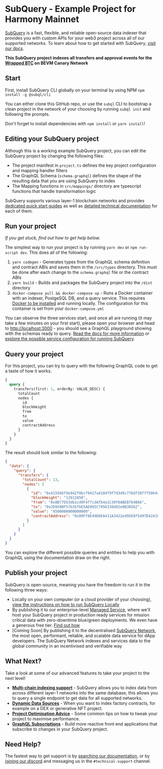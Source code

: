 # SubQuery - Example Project for Harmony Mainnet

[SubQuery](https://subquery.network) is a fast, flexible, and reliable open-source data indexer that provides you with custom APIs for your web3 project across all of our supported networks. To learn about how to get started with SubQuery, [visit our docs](https://academy.subquery.network).

**This SubQuery project indexes all transfers and approval events for the [Wrapped BTC](https://scan-canary.bevm.io/address/0x09Ff8E49D0EA411A3422ed95E8f5497D4241F532) on BEVM Canary Network**

## Start

First, install SubQuery CLI globally on your terminal by using NPM `npm install -g @subql/cli`

You can either clone this GitHub repo, or use the `subql` CLI to bootstrap a clean project in the network of your choosing by running `subql init` and following the prompts.

Don't forget to install dependencies with `npm install` or `yarn install`!

## Editing your SubQuery project

Although this is a working example SubQuery project, you can edit the SubQuery project by changing the following files:

- The project manifest in `project.ts` defines the key project configuration and mapping handler filters
- The GraphQL Schema (`schema.graphql`) defines the shape of the resulting data that you are using SubQuery to index
- The Mapping functions in `src/mappings/` directory are typescript functions that handle transformation logic

SubQuery supports various layer-1 blockchain networks and provides [dedicated quick start guides](https://academy.subquery.network/quickstart/quickstart.html) as well as [detailed technical documentation](https://academy.subquery.network/build/introduction.html) for each of them.

## Run your project

_If you get stuck, find out how to get help below._

The simplest way to run your project is by running `yarn dev` or `npm run-script dev`. This does all of the following:

1.  `yarn codegen` - Generates types from the GraphQL schema definition and contract ABIs and saves them in the `/src/types` directory. This must be done after each change to the `schema.graphql` file or the contract ABIs
2.  `yarn build` - Builds and packages the SubQuery project into the `/dist` directory
3.  `docker-compose pull && docker-compose up` - Runs a Docker container with an indexer, PostgeSQL DB, and a query service. This requires [Docker to be installed](https://docs.docker.com/engine/install) and running locally. The configuration for this container is set from your `docker-compose.yml`

You can observe the three services start, and once all are running (it may take a few minutes on your first start), please open your browser and head to [http://localhost:3000](http://localhost:3000) - you should see a GraphQL playground showing with the schemas ready to query. [Read the docs for more information](https://academy.subquery.network/run_publish/run.html) or [explore the possible service configuration for running SubQuery](https://academy.subquery.network/run_publish/references.html).

## Query your project

For this project, you can try to query with the following GraphQL code to get a taste of how it works.

```graphql
{
  query {
    transfers(first: 1, orderBy: VALUE_DESC) {
      totalCount
      nodes {
        id
        blockHeight
        from
        to
        value
        contractAddress
      }
    }
  }
}
```

The result should look similar to the following:

```json
{
  "data": {
    "query": {
      "transfers": {
        "totalCount": 13,
        "nodes": [
          {
            "id": "0x415566f9e942f0bcf9417a4184f9f7d3d9c776df38fff50644ee5dfb19c780eb",
            "blockHeight": "12912850",
            "from": "0x0B77E63db1cd9F4f7cdAfb4a1C39f6ABEB764B66",
            "to": "0x2D958BF57b35fbE5AE865C7956338d02e0B30562",
            "value": "4500000000000000",
            "contractAddress": "0x09Ff8E49D0EA411A3422ed95E8f5497D4241F532"
          }
        ]
      }
    }
  }
}
```

You can explore the different possible queries and entities to help you with GraphQL using the documentation draw on the right.

## Publish your project

SubQuery is open-source, meaning you have the freedom to run it in the following three ways:

- Locally on your own computer (or a cloud provider of your choosing), [view the instructions on how to run SubQuery Locally](https://academy.subquery.network/run_publish/run.html)
- By publishing it to our enterprise-level [Managed Service](https://managedservice.subquery.network), where we'll host your SubQuery project in production ready services for mission critical data with zero-downtime blue/green deployments. We even have a generous free tier. [Find out how](https://academy.subquery.network/run_publish/publish.html)
- [Coming Soon] By publishing it to the decentralised [SubQuery Network](https://subquery.network/network), the most open, performant, reliable, and scalable data service for dApp developers. The SubQuery Network indexes and services data to the global community in an incentivised and verifiable way

## What Next?

Take a look at some of our advanced features to take your project to the next level!

- [**Multi-chain indexing support**](https://academy.subquery.network/build/multi-chain.html) - SubQuery allows you to index data from across different layer-1 networks into the same database, this allows you to query a single endpoint to get data for all supported networks.
- [**Dynamic Data Sources**](https://academy.subquery.network/build/dynamicdatasources.html) - When you want to index factory contracts, for example on a DEX or generative NFT project.
- [**Project Optimisation Advice**](https://academy.subquery.network/build/optimisation.html) - Some common tips on how to tweak your project to maximise performance.
- [**GraphQL Subscriptions**](https://academy.subquery.network/run_publish/subscription.html) - Build more reactive front end applications that subscribe to changes in your SubQuery project.

## Need Help?

The fastest way to get support is by [searching our documentation](https://academy.subquery.network), or by [joining our discord](https://discord.com/invite/subquery) and messaging us in the `#technical-support` channel.

